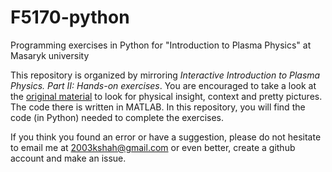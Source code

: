 # F5170-python
Programming exercises in Python for "Introduction to Plasma Physics" at Masaryk university

This repository is organized by mirroring *Interactive Introduction to Plasma Physics. Part II: Hands-on exercises*. 
You are encouraged to take a look at the [original material](https://github.com/tungli/F5170-matlab) to look for physical insight, context and pretty pictures.
The code there is written in MATLAB. 
In this repository, you will find the code (in Python) needed to complete the exercises.

If you think you found an error or have a suggestion, please do not hesitate to email me at 2003kshah@gmail.com or even better, create a github account and make an issue.
